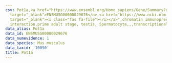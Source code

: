 ```yaml
---
csv: Pot1a,<a href="https://www.ensembl.org/Homo_sapiens/Gene/Summary?db=core;g=ENSMUSG00000029676"
  target="_blank">ENSMUSG00000029676</a>,<a href="https://www.ncbi.nlm.nih.gov/pubmed/25450459"
  target="_blank"><i class="fas fa-file"></i></a>",chromatin immunoprecipitation assay,direct
  interaction,prime adult stage, testis, Spermatocyte,,,transcriptional regulation,
data_alias: Pot1a
data_id: ENSMUSG00000029676
data_numevidence: 1
data_species: Mus musculus
data_taxid: '10090'
title: Pot1a
---
```

